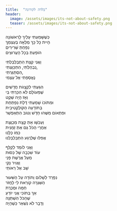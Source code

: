 ```yaml
---
title:  "בלדה לקורונה"
header:
  image: /assets/images/its-not-about-safety.png
  teaser: /assets/images/its-not-about-safety.png
---
```

כְּשֶׁשָּׁמַעְתִּי עָלַיִךְ לָרִאשׁוֹנָה  
הָיִית כָּל כָּךְ מְלֵאָה בְּעַצְמֵךְ  
נִפַּחְתְּ שְׁרִירִים  
הוֹפַעְתְּ בְּכָל הָעֲרוּצִים<!--more-->

וַאֲנִי קְצָת הִתְבַּלְבַּלְתִּי  
נִבְהַלְתִּי, הִתְכַּוַּצְתִּי,  
הִסְתַּגַּרְתִּי,  
נֶאֱסַפְתִּי אֶל עַצְמִי

הִגַּעְתִּי לִקְצָווֹת חֲדָשִׁים  
שֶׁמֵּעוֹלָם לֹא הִכַּרְתִּי בִּי  
וְאָז הָיָה שֶׁקֶט  
וּמִתּוֹכוֹ שָׁמַעְתִּי דֶּלֶת נִפְתַּחַת  
בַּתּוֹדָעָה הַקּוֹלֶקְטִיבִית  
וּפִתְאוֹם מַשֶּׁהוּ חָדָשׁ וְטוֹב הִתְאַפְשֵׁר

וְעַכְשָׁו אַתְּ קְצָת מְכֻוֶּצֶת  
אַחֲרֵי הַכֹּל גַּם אַתְּ זְמַנִּית  
כְּמוֹ כֻּלָּנוּ  
אֲפִלּוּ שֶׁלְּרֶגַע הִתְבַּלְבַּלְנוּ

וַאֲנִי לוֹמֵד לְקַלֵּף  
עוֹד שִׁכְבָה שֶׁל כְּסוּת  
מֵעַל אֲרֶשֶׁת פָּנַי  
וַאֲוִיר נָקִי  
שָׁב אֶל רֵאוֹתַי

נִפָּרֵד לְשָׁלוֹם וְתוֹדָה עַל הַשִּׁעוּר  
הַשִּׁגְרָה קוֹרֵאת לִי לַחֲזֹר  
חַמָּה וּמֻכֶּרֶת  
אַךְ בְּתוֹכִי אֲנִי יוֹדֵעַ  
שֶׁהַכֹּל הִשְׁתַּנָּה  
וְדָבָר לֹא נִשְׁאַר כְּשֶׁהָיָה
